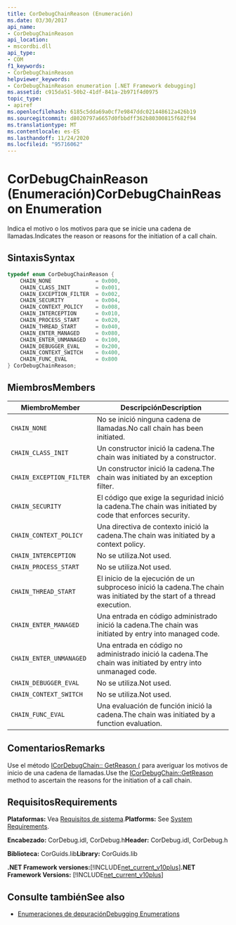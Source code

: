 ```yaml
---
title: CorDebugChainReason (Enumeración)
ms.date: 03/30/2017
api_name:
- CorDebugChainReason
api_location:
- mscordbi.dll
api_type:
- COM
f1_keywords:
- CorDebugChainReason
helpviewer_keywords:
- CorDebugChainReason enumeration [.NET Framework debugging]
ms.assetid: c915da51-50b2-41df-841a-2b971f4d0975
topic_type:
- apiref
ms.openlocfilehash: 6185c5dda69a0cf7e9847ddc021448612a426b19
ms.sourcegitcommit: d8020797a6657d0fbbdff362b80300815f682f94
ms.translationtype: MT
ms.contentlocale: es-ES
ms.lasthandoff: 11/24/2020
ms.locfileid: "95716062"
---
```

# <a name="cordebugchainreason-enumeration"></a><span data-ttu-id="93116-102">CorDebugChainReason (Enumeración)</span><span class="sxs-lookup"><span data-stu-id="93116-102">CorDebugChainReason Enumeration</span></span>

<span data-ttu-id="93116-103">Indica el motivo o los motivos para que se inicie una cadena de llamadas.</span><span class="sxs-lookup"><span data-stu-id="93116-103">Indicates the reason or reasons for the initiation of a call chain.</span></span>  
  
## <a name="syntax"></a><span data-ttu-id="93116-104">Sintaxis</span><span class="sxs-lookup"><span data-stu-id="93116-104">Syntax</span></span>  
  
```cpp  
typedef enum CorDebugChainReason {  
    CHAIN_NONE              = 0x000,  
    CHAIN_CLASS_INIT        = 0x001,  
    CHAIN_EXCEPTION_FILTER  = 0x002,  
    CHAIN_SECURITY          = 0x004,  
    CHAIN_CONTEXT_POLICY    = 0x008,  
    CHAIN_INTERCEPTION      = 0x010,  
    CHAIN_PROCESS_START     = 0x020,  
    CHAIN_THREAD_START      = 0x040,  
    CHAIN_ENTER_MANAGED     = 0x080,  
    CHAIN_ENTER_UNMANAGED   = 0x100,  
    CHAIN_DEBUGGER_EVAL     = 0x200,  
    CHAIN_CONTEXT_SWITCH    = 0x400,  
    CHAIN_FUNC_EVAL         = 0x800  
} CorDebugChainReason;  
```  
  
## <a name="members"></a><span data-ttu-id="93116-105">Miembros</span><span class="sxs-lookup"><span data-stu-id="93116-105">Members</span></span>  
  
|<span data-ttu-id="93116-106">Miembro</span><span class="sxs-lookup"><span data-stu-id="93116-106">Member</span></span>|<span data-ttu-id="93116-107">Descripción</span><span class="sxs-lookup"><span data-stu-id="93116-107">Description</span></span>|  
|------------|-----------------|  
|`CHAIN_NONE`|<span data-ttu-id="93116-108">No se inició ninguna cadena de llamadas.</span><span class="sxs-lookup"><span data-stu-id="93116-108">No call chain has been initiated.</span></span>|  
|`CHAIN_CLASS_INIT`|<span data-ttu-id="93116-109">Un constructor inició la cadena.</span><span class="sxs-lookup"><span data-stu-id="93116-109">The chain was initiated by a constructor.</span></span>|  
|`CHAIN_EXCEPTION_FILTER`|<span data-ttu-id="93116-110">Un constructor inició la cadena.</span><span class="sxs-lookup"><span data-stu-id="93116-110">The chain was initiated by an exception filter.</span></span>|  
|`CHAIN_SECURITY`|<span data-ttu-id="93116-111">El código que exige la seguridad inició la cadena.</span><span class="sxs-lookup"><span data-stu-id="93116-111">The chain was initiated by code that enforces security.</span></span>|  
|`CHAIN_CONTEXT_POLICY`|<span data-ttu-id="93116-112">Una directiva de contexto inició la cadena.</span><span class="sxs-lookup"><span data-stu-id="93116-112">The chain was initiated by a context policy.</span></span>|  
|`CHAIN_INTERCEPTION`|<span data-ttu-id="93116-113">No se utiliza.</span><span class="sxs-lookup"><span data-stu-id="93116-113">Not used.</span></span>|  
|`CHAIN_PROCESS_START`|<span data-ttu-id="93116-114">No se utiliza.</span><span class="sxs-lookup"><span data-stu-id="93116-114">Not used.</span></span>|  
|`CHAIN_THREAD_START`|<span data-ttu-id="93116-115">El inicio de la ejecución de un subproceso inició la cadena.</span><span class="sxs-lookup"><span data-stu-id="93116-115">The chain was initiated by the start of a thread execution.</span></span>|  
|`CHAIN_ENTER_MANAGED`|<span data-ttu-id="93116-116">Una entrada en código administrado inició la cadena.</span><span class="sxs-lookup"><span data-stu-id="93116-116">The chain was initiated by entry into managed code.</span></span>|  
|`CHAIN_ENTER_UNMANAGED`|<span data-ttu-id="93116-117">Una entrada en código no administrado inició la cadena.</span><span class="sxs-lookup"><span data-stu-id="93116-117">The chain was initiated by entry into unmanaged code.</span></span>|  
|`CHAIN_DEBUGGER_EVAL`|<span data-ttu-id="93116-118">No se utiliza.</span><span class="sxs-lookup"><span data-stu-id="93116-118">Not used.</span></span>|  
|`CHAIN_CONTEXT_SWITCH`|<span data-ttu-id="93116-119">No se utiliza.</span><span class="sxs-lookup"><span data-stu-id="93116-119">Not used.</span></span>|  
|`CHAIN_FUNC_EVAL`|<span data-ttu-id="93116-120">Una evaluación de función inició la cadena.</span><span class="sxs-lookup"><span data-stu-id="93116-120">The chain was initiated by a function evaluation.</span></span>|  
  
## <a name="remarks"></a><span data-ttu-id="93116-121">Comentarios</span><span class="sxs-lookup"><span data-stu-id="93116-121">Remarks</span></span>  

 <span data-ttu-id="93116-122">Use el método [ICorDebugChain:: GetReason (](icordebugchain-getreason-method.md) para averiguar los motivos de inicio de una cadena de llamadas.</span><span class="sxs-lookup"><span data-stu-id="93116-122">Use the [ICorDebugChain::GetReason](icordebugchain-getreason-method.md) method to ascertain the reasons for the initiation of a call chain.</span></span>  
  
## <a name="requirements"></a><span data-ttu-id="93116-123">Requisitos</span><span class="sxs-lookup"><span data-stu-id="93116-123">Requirements</span></span>  

 <span data-ttu-id="93116-124">**Plataformas:** Vea [Requisitos de sistema](../../get-started/system-requirements.md).</span><span class="sxs-lookup"><span data-stu-id="93116-124">**Platforms:** See [System Requirements](../../get-started/system-requirements.md).</span></span>  
  
 <span data-ttu-id="93116-125">**Encabezado:** CorDebug.idl, CorDebug.h</span><span class="sxs-lookup"><span data-stu-id="93116-125">**Header:** CorDebug.idl, CorDebug.h</span></span>  
  
 <span data-ttu-id="93116-126">**Biblioteca:** CorGuids.lib</span><span class="sxs-lookup"><span data-stu-id="93116-126">**Library:** CorGuids.lib</span></span>  
  
 <span data-ttu-id="93116-127">**.NET Framework versiones:**[!INCLUDE[net_current_v10plus](../../../../includes/net-current-v10plus-md.md)]</span><span class="sxs-lookup"><span data-stu-id="93116-127">**.NET Framework Versions:** [!INCLUDE[net_current_v10plus](../../../../includes/net-current-v10plus-md.md)]</span></span>  
  
## <a name="see-also"></a><span data-ttu-id="93116-128">Consulte también</span><span class="sxs-lookup"><span data-stu-id="93116-128">See also</span></span>

- [<span data-ttu-id="93116-129">Enumeraciones de depuración</span><span class="sxs-lookup"><span data-stu-id="93116-129">Debugging Enumerations</span></span>](debugging-enumerations.md)
